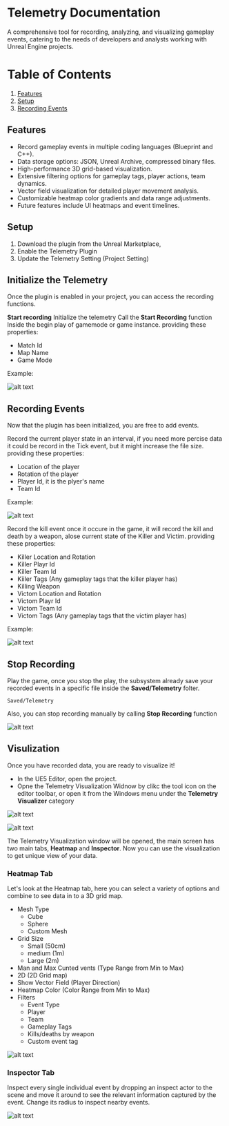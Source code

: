 # Telemetry Documentation

A comprehensive tool for recording, analyzing, and visualizing gameplay events, catering to the needs of developers and analysts working with Unreal Engine projects.

# Table of Contents
1. [Features](#features)
2. [Setup](#setup)
3. [Recording Events](#recording-events)

## Features <a name="features"/>
 - Record gameplay events in multiple coding languages (Blueprint and C++). 
 - Data storage options: JSON, Unreal Archive, compressed binary files. 
 - High-performance 3D grid-based visualization. 
 - Extensive filtering options for gameplay tags, player actions, team dynamics.
 - Vector field visualization for detailed player movement analysis.
 - Customizable heatmap color gradients and data range adjustments.
 - Future features include UI heatmaps and event timelines.

## Setup <a name="setup"/>

 1. Download the plugin from the Unreal Marketplace,
 2. Enable the Telemetry Plugin
 3. Update the Telemetry Setting (Project Setting)

## Initialize the Telemetry

Once the plugin is enabled in your project, you can access the recording functions.

**Start recording**
Initialize the telemetry
Call the **Start Recording** function Inside the begin play of gamemode or game instance. providing these properties:
- Match Id
- Map Name
- Game Mode

Example:

![alt text](image.png)

## Recording Events <a name="recording-events"/>
Now that the plugin has been initialized, you are free to add events. 

Record the current player state in an interval, if you need more percise data it could be record in the Tick event, but it might increase the file size. providing these properties:
- Location of the player
- Rotation of the player
- Player Id, it is the plyer's name
- Team Id

Example:

![alt text](image-1.png)


Record the kill event once it occure in the game, it will record the kill and death by a weapon, alose current state of the Killer and Victim. providing these properties:

- Killer Location and Rotation
- Killer Playr Id
- Killer Team Id
- Kiiler Tags (Any gameplay tags that the killer player has)
- Killing Weapon
- Victom Location and Rotation
- Victom Playr Id
- Victom Team Id
- Victom Tags (Any gameplay tags that the victim player has)

Example:

![alt text](image-2.png)

## Stop Recording

Play the game, once you stop the play, the subsystem already save your recorded events in a specific file inside the **Saved/Telemetry** folter.
```
Saved/Telemetry
```

Also, you can stop recording manually by calling **Stop Recording** function

![alt text](image-3.png)

## Visulization
Once you have recorded data, you are ready to visualize it!
- In the UE5 Editor, open the project.
- Opne the Telemetry Visualization Widnow by clikc the tool icon on the editor toolbar, or open it from the Windows menu under the **Telemetry Visualizer** category

![alt text](image-4.png)

![alt text](image-5.png)

The Telemetry Visualization window will be opened, the main screen has two main tabs, **Heatmap** and **Inspector**.
Now you can use the visualization to get unique view of your data. 

### Heatmap Tab
Let's look at the Heatmap tab, here you can select a variety of options and combine to see data in to a 3D grid map.

- Mesh Type
    - Cube
    - Sphere
    - Custom Mesh
- Grid Size
    - Small (50cm)
    - medium (1m)
    - Large (2m)
- Man and Max Cunted vents (Type Range from Min to Max)
- 2D (2D Grid map)
- Show Vector Field (Player Direction)
- Heatmap Color (Color Range from Min to Max)
- Filters
    - Event Type
    - Player
    - Team
    - Gameplay Tags
    - Kills/deaths by weapon
    - Custom event tag

![alt text](image-6.png)

### Inspector Tab

Inspect every single individual event by dropping an inspect actor to the scene and move it around to see the relevant information captured by the event. Change its radius to inspect nearby events.

![alt text](image-7.png)
